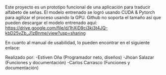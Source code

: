 Este proyecto es un prototipo funcional de una aplicación para traducir alfabeto de señas.
El modelo entrenado se logró usando CUDA & Pytorch para agilizar el proceso usando la GPU.
Github no soporta el tamaño así que pueden descargar el modelo entrenado aquí:
https://drive.google.com/file/d/1hXjD9ci3ki3t4JQ-kbD25vZb_J1zBnme/view?usp=sharing

En cuanto al manual de usabilidad, lo pueden encontrar en el siguiente enlace:


Realizado por: 
-Estiven Oña (Programador neto, diseños)
-Jhoan Salazar (Funciones y documentación)
-Carlos Carrasco (Funciones y documentación)
